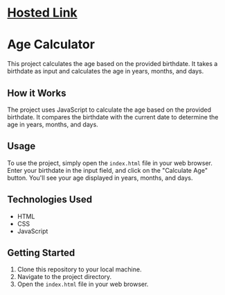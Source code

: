 # [Hosted Link](https://mohit15-web.github.io/ageCalculator/)

# Age Calculator

This project calculates the age based on the provided birthdate. It takes a birthdate as input and calculates the age in years, months, and days.

## How it Works

The project uses JavaScript to calculate the age based on the provided birthdate. It compares the birthdate with the current date to determine the age in years, months, and days.

## Usage

To use the project, simply open the `index.html` file in your web browser. Enter your birthdate in the input field, and click on the "Calculate Age" button. You'll see your age displayed in years, months, and days.

## Technologies Used

- HTML
- CSS
- JavaScript

## Getting Started

1. Clone this repository to your local machine.
2. Navigate to the project directory.
3. Open the `index.html` file in your web browser.
